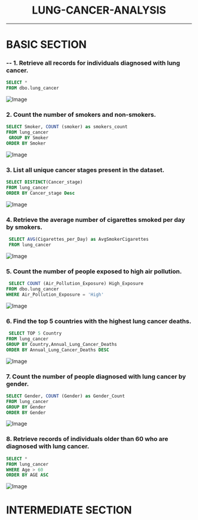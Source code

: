 ##  <h1 align="center"> LUNG-CANCER-ANALYSIS</h1>
-----------

# BASIC SECTION

###  -- 1. Retrieve all records for individuals diagnosed with lung cancer.

```sql
SELECT *
FROM dbo.lung_cancer

```
![Image](https://github.com/user-attachments/assets/aa409c2a-4b56-4cbc-ae9d-ab3a01fb88d2)  


###  2. Count the number of smokers and non-smokers.

```sql
SELECT Smoker, COUNT (smoker) as smokers_count
FROM lung_cancer
 GROUP BY Smoker
ORDER BY Smoker
```

![Image](https://github.com/user-attachments/assets/11d43abd-94fd-4936-bc24-c05182bfed06)  


### 3. List all unique cancer stages present in the dataset.

```sql
SELECT DISTINCT(Cancer_stage)
FROM lung_cancer
ORDER BY Cancer_stage Desc
```
![Image](https://github.com/user-attachments/assets/9497f4b0-dc5e-4267-8607-8e3c8cbc041a)  


### 4. Retrieve the average number of cigarettes smoked per day by smokers.
```sql
 SELECT AVG(Cigarettes_per_Day) as AvgSmokerCigarettes
 FROM lung_cancer
```
![Image](https://github.com/user-attachments/assets/3772121e-fb29-41ea-9556-017385b4a834)  

### 5. Count the number of people exposed to high air pollution.

```sql
 SELECT COUNT (Air_Pollution_Exposure) High_Exposure
FROM dbo.lung_cancer
WHERE Air_Pollution_Exposure = 'High'
```
![Image](https://github.com/user-attachments/assets/0e53c735-63c7-4118-a230-b1f93c41b2f5)  

### 6. Find the top 5 countries with the highest lung cancer deaths.
```sql
 SELECT TOP 5 Country
FROM lung_cancer
GROUP BY Country,Annual_Lung_Cancer_Deaths
ORDER BY Annual_Lung_Cancer_Deaths DESC
```
![Image](https://github.com/user-attachments/assets/3f37da7e-a24b-4283-b5b9-de2f86c8f7c6)  


### 7. Count the number of people diagnosed with lung cancer by gender.
```sql
SELECT Gender, COUNT (Gender) as Gender_Count
FROM lung_cancer
GROUP BY Gender
ORDER BY Gender
```
![Image](https://github.com/user-attachments/assets/c5fcb860-8a51-47a4-8d80-a0f413ab88e3)


### 8. Retrieve records of individuals older than 60 who are diagnosed with lung cancer.
```sql
SELECT *
FROM lung_cancer
WHERE Age > 60
ORDER BY AGE ASC
```
![Image](https://github.com/user-attachments/assets/0cab300d-8b4a-446f-af9a-538e8ffba5f8)  

# INTERMEDIATE SECTION
